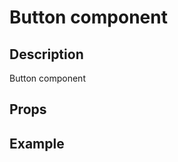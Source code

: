 <script setup>
import '~/tokens/variables.css';
import Button from '~/uibutton/src/Button.vue';

const buttonPlaygroundCode = '<Button  class="ux-btn ux-btn--primary">Click me</Button>';
</script>

# Button component

## Description

Button component

## Props

<Props :of="Button"></Props>

## Example

<Playground 
  :code="buttonPlaygroundCode"
  :components="{ Button }">
</Playground>
